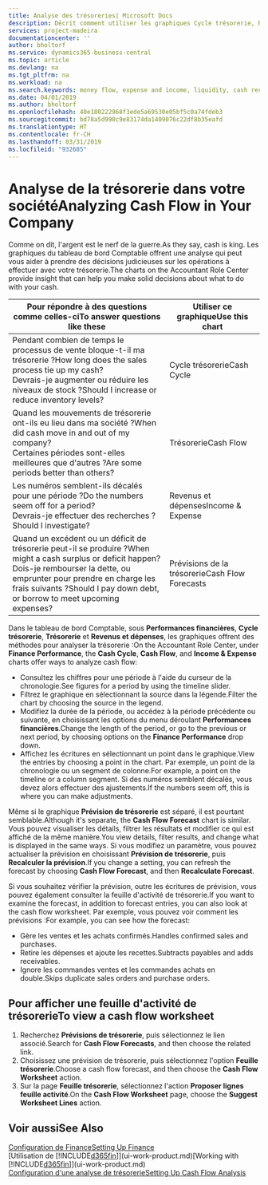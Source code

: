 ```yaml
---
title: Analyse des trésoreries| Microsoft Docs
description: Décrit comment utiliser les graphiques Cycle trésorerie, Revenus et dépenses, Trésorerie et Prévision de trésorerie pour analyser les flux de trésorerie passés et futurs, entrants et sortants de votre société.
services: project-madeira
documentationcenter: ''
author: bholtorf
ms.service: dynamics365-business-central
ms.topic: article
ms.devlang: na
ms.tgt_pltfrm: na
ms.workload: na
ms.search.keywords: money flow, expense and income, liquidity, cash receipts minus cash payments, Cartera
ms.date: 04/01/2019
ms.author: bholtorf
ms.openlocfilehash: 40e180222968f3ede5a69530e05bf5c0a74fdeb3
ms.sourcegitcommit: bd78a5d990c9e83174da1409076c22df8b35eafd
ms.translationtype: HT
ms.contentlocale: fr-CH
ms.lasthandoff: 03/31/2019
ms.locfileid: "932685"
---
```

# <a name="analyzing-cash-flow-in-your-company"></a><span data-ttu-id="b17c8-103">Analyse de la trésorerie dans votre société</span><span class="sxs-lookup"><span data-stu-id="b17c8-103">Analyzing Cash Flow in Your Company</span></span>
<span data-ttu-id="b17c8-104">Comme on dit, l'argent est le nerf de la guerre.</span><span class="sxs-lookup"><span data-stu-id="b17c8-104">As they say, cash is king.</span></span> <span data-ttu-id="b17c8-105">Les graphiques du tableau de bord Comptable offrent une analyse qui peut vous aider à prendre des décisions judicieuses sur les opérations à effectuer avec votre trésorerie.</span><span class="sxs-lookup"><span data-stu-id="b17c8-105">The charts on the Accountant Role Center provide insight that can help you make solid decisions about what to do with your cash.</span></span>  

| <span data-ttu-id="b17c8-106">Pour répondre à des questions comme celles-ci</span><span class="sxs-lookup"><span data-stu-id="b17c8-106">To answer questions like these</span></span> | <span data-ttu-id="b17c8-107">Utiliser ce graphique</span><span class="sxs-lookup"><span data-stu-id="b17c8-107">Use this chart</span></span> |
| --- | --- |
| <span data-ttu-id="b17c8-108">Pendant combien de temps le processus de vente bloque-t-il ma trésorerie ?</span><span class="sxs-lookup"><span data-stu-id="b17c8-108">How long does the sales process tie up my cash?</span></span></br> <span data-ttu-id="b17c8-109">Devrais-je augmenter ou réduire les niveaux de stock ?</span><span class="sxs-lookup"><span data-stu-id="b17c8-109">Should I increase or reduce inventory levels?</span></span> |<span data-ttu-id="b17c8-110">Cycle trésorerie</span><span class="sxs-lookup"><span data-stu-id="b17c8-110">Cash Cycle</span></span> |
| <span data-ttu-id="b17c8-111">Quand les mouvements de trésorerie ont-ils eu lieu dans ma société ?</span><span class="sxs-lookup"><span data-stu-id="b17c8-111">When did cash move in and out of my company?</span></span></br> <span data-ttu-id="b17c8-112">Certaines périodes sont-elles meilleures que d'autres ?</span><span class="sxs-lookup"><span data-stu-id="b17c8-112">Are some periods better than others?</span></span> |<span data-ttu-id="b17c8-113">Trésorerie</span><span class="sxs-lookup"><span data-stu-id="b17c8-113">Cash Flow</span></span> |
| <span data-ttu-id="b17c8-114">Les numéros semblent-ils décalés pour une période ?</span><span class="sxs-lookup"><span data-stu-id="b17c8-114">Do the numbers seem off for a period?</span></span></br> <span data-ttu-id="b17c8-115">Devrais-je effectuer des recherches ?</span><span class="sxs-lookup"><span data-stu-id="b17c8-115">Should I investigate?</span></span> |<span data-ttu-id="b17c8-116">Revenus et dépenses</span><span class="sxs-lookup"><span data-stu-id="b17c8-116">Income & Expense</span></span> |
| <span data-ttu-id="b17c8-117">Quand un excédent ou un déficit de trésorerie peut-il se produire ?</span><span class="sxs-lookup"><span data-stu-id="b17c8-117">When might a cash surplus or deficit happen?</span></span></br> <span data-ttu-id="b17c8-118">Dois-je rembourser la dette, ou emprunter pour prendre en charge les frais suivants ?</span><span class="sxs-lookup"><span data-stu-id="b17c8-118">Should I pay down debt, or borrow to meet upcoming expenses?</span></span> |<span data-ttu-id="b17c8-119">Prévisions de la trésorerie</span><span class="sxs-lookup"><span data-stu-id="b17c8-119">Cash Flow Forecasts</span></span> |

<span data-ttu-id="b17c8-120">Dans le tableau de bord Comptable, sous **Performances financières**, **Cycle trésorerie**, **Trésorerie** et **Revenus et dépenses**, les graphiques offrent des méthodes pour analyser la trésorerie :</span><span class="sxs-lookup"><span data-stu-id="b17c8-120">On the Accountant Role Center, under **Finance Performance**, the **Cash Cycle**, **Cash Flow**, and **Income & Expense** charts offer ways to analyze cash flow:</span></span>  

* <span data-ttu-id="b17c8-121">Consultez les chiffres pour une période à l'aide du curseur de la chronologie.</span><span class="sxs-lookup"><span data-stu-id="b17c8-121">See figures for a period by using the timeline slider.</span></span>  
* <span data-ttu-id="b17c8-122">Filtrez le graphique en sélectionnant la source dans la légende.</span><span class="sxs-lookup"><span data-stu-id="b17c8-122">Filter the chart by choosing the source in the legend.</span></span>  
* <span data-ttu-id="b17c8-123">Modifiez la durée de la période, ou accédez à la période précédente ou suivante, en choisissant les options du menu déroulant **Performances financières**.</span><span class="sxs-lookup"><span data-stu-id="b17c8-123">Change the length of the period, or go to the previous or next period, by choosing options on the **Finance Performance** drop down.</span></span>  
* <span data-ttu-id="b17c8-124">Affichez les écritures en sélectionnant un point dans le graphique.</span><span class="sxs-lookup"><span data-stu-id="b17c8-124">View the entries by choosing a point in the chart.</span></span> <span data-ttu-id="b17c8-125">Par exemple, un point de la chronologie ou un segment de colonne.</span><span class="sxs-lookup"><span data-stu-id="b17c8-125">For example, a point on the timeline or a column segment.</span></span> <span data-ttu-id="b17c8-126">Si des numéros semblent décalés, vous devez alors effectuer des ajustements.</span><span class="sxs-lookup"><span data-stu-id="b17c8-126">If the numbers seem off, this is where you can make adjustments.</span></span>  

<span data-ttu-id="b17c8-127">Même si le graphique **Prévision de trésorerie** est séparé, il est pourtant semblable.</span><span class="sxs-lookup"><span data-stu-id="b17c8-127">Although it's separate, the **Cash Flow Forecast** chart is similar.</span></span> <span data-ttu-id="b17c8-128">Vous pouvez visualiser les détails, filtrer les résultats et modifier ce qui est affiché de la même manière.</span><span class="sxs-lookup"><span data-stu-id="b17c8-128">You view details, filter results, and change what is displayed in the same ways.</span></span> <span data-ttu-id="b17c8-129">Si vous modifiez un paramètre, vous pouvez actualiser la prévision en choisissant **Prévision de trésorerie**, puis **Recalculer la prévision**.</span><span class="sxs-lookup"><span data-stu-id="b17c8-129">If you change a setting, you can refresh the forecast by choosing **Cash Flow Forecast**, and then **Recalculate Forecast**.</span></span>

<span data-ttu-id="b17c8-130">Si vous souhaitez vérifier la prévision, outre les écritures de prévision, vous pouvez également consulter la feuille d'activité de trésorerie.</span><span class="sxs-lookup"><span data-stu-id="b17c8-130">If you want to examine the forecast, in addition to forecast entries, you can also look at the cash flow worksheet.</span></span> <span data-ttu-id="b17c8-131">Par exemple, vous pouvez voir comment les prévisions :</span><span class="sxs-lookup"><span data-stu-id="b17c8-131">For example, you can see how the forecast:</span></span>

* <span data-ttu-id="b17c8-132">Gère les ventes et les achats confirmés.</span><span class="sxs-lookup"><span data-stu-id="b17c8-132">Handles confirmed sales and purchases.</span></span>  
* <span data-ttu-id="b17c8-133">Retire les dépenses et ajoute les recettes.</span><span class="sxs-lookup"><span data-stu-id="b17c8-133">Subtracts payables and adds receivables.</span></span>  
* <span data-ttu-id="b17c8-134">Ignore les commandes ventes et les commandes achats en double.</span><span class="sxs-lookup"><span data-stu-id="b17c8-134">Skips duplicate sales orders and purchase orders.</span></span>  

## <a name="to-view-a-cash-flow-worksheet"></a><span data-ttu-id="b17c8-135">Pour afficher une feuille d'activité de trésorerie</span><span class="sxs-lookup"><span data-stu-id="b17c8-135">To view a cash flow worksheet</span></span>
1. <span data-ttu-id="b17c8-136">Recherchez **Prévisions de trésorerie**, puis sélectionnez le lien associé.</span><span class="sxs-lookup"><span data-stu-id="b17c8-136">Search for **Cash Flow Forecasts**, and then choose the related link.</span></span>  
2. <span data-ttu-id="b17c8-137">Choisissez une prévision de trésorerie, puis sélectionnez l'option **Feuille trésorerie**.</span><span class="sxs-lookup"><span data-stu-id="b17c8-137">Choose a cash flow forecast, and then choose the **Cash Flow Worksheet** action.</span></span>  
3. <span data-ttu-id="b17c8-138">Sur la page **Feuille trésorerie**, sélectionnez l'action **Proposer lignes feuille activité**.</span><span class="sxs-lookup"><span data-stu-id="b17c8-138">On the **Cash Flow Worksheet** page, choose the **Suggest Worksheet Lines** action.</span></span>  

## <a name="see-also"></a><span data-ttu-id="b17c8-139">Voir aussi</span><span class="sxs-lookup"><span data-stu-id="b17c8-139">See Also</span></span>
[<span data-ttu-id="b17c8-140">Configuration de Finance</span><span class="sxs-lookup"><span data-stu-id="b17c8-140">Setting Up Finance</span></span>](finance-setup-finance.md)  
<span data-ttu-id="b17c8-141">[Utilisation de [!INCLUDE[d365fin](includes/d365fin_md.md)]](ui-work-product.md)</span><span class="sxs-lookup"><span data-stu-id="b17c8-141">[Working with [!INCLUDE[d365fin](includes/d365fin_md.md)]](ui-work-product.md)</span></span>  
[<span data-ttu-id="b17c8-142">Configuration d'une analyse de trésorerie</span><span class="sxs-lookup"><span data-stu-id="b17c8-142">Setting Up Cash Flow Analysis</span></span>](finance-setup-cash-flow-analyses.md)  
